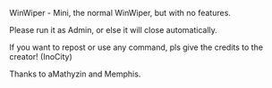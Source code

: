 WinWiper - Mini, the normal WinWiper, but with no features.

Please run it as Admin, or else it will close automatically.



If you want to repost or use any command, pls give the credits to the creator! (InoCity)

Thanks to aMathyzin and Memphis.
